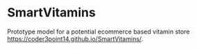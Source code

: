 # SmartVitamins
Prototype model for a potential ecommerce based vitamin store
https://coder3point14.github.io/SmartVitamins/.

